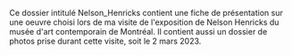 Ce dossier intitulé Nelson_Henricks contient une fiche de présentation sur une oeuvre choisi lors de ma visite de l'exposition de Nelson Henricks du musée d'art contemporain de Montréal. Il contient aussi un dossier de photos prise durant cette visite, soit le 2 mars 2023.


